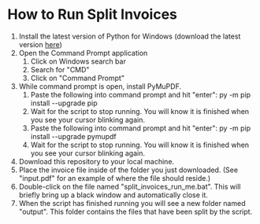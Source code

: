 # How to Run Split Invoices

1. Install the latest version of Python for Windows (download the latest version [here](https://www.python.org/downloads/))
2. Open the Command Prompt application
    1. Click on Windows search bar
    2. Search for "CMD"
    3. Click on "Command Prompt"
3. While command prompt is open, install PyMuPDF.
    1. Paste the following into command prompt and hit "enter": py -m pip install --upgrade pip
    2. Wait for the script to stop running. You will know it is finished when you see your cursor blinking again.
    3. Paste the following into command prompt and hit "enter": py -m pip install --upgrade pymupdf
    4. Wait for the script to stop running. You will know it is finished when you see your cursor blinking again.
4. Download this repository to your local machine.
5. Place the invoice file inside of the folder you just downloaded. (See "input.pdf" for an example of where the file should reside.)
6. Double-click on the file named "split_invoices_run_me.bat". This will briefly bring up a black window and automatically close it.
7. When the script has finished running you will see a new folder named "output". This folder contains the files that have been split by the script.